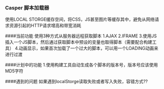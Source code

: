### Casper 脚本加载器
使用LOCAL STORGE缓存空间，将CSS，JS甚至图片等缓存其中，避免从网络请求资源引起的HTTP请求增高和带宽消耗

####当前功能
使用3种方式从服务器远程获取脚本
1.AJAX
2.IFRAME
3.使用JS插入一个JS脚本，然后通过获取脚本中预设的变量也取得脚本（需要配合构建工具）
4.动画显示，如果首次加载了一个过大的脚本，可以用一个LOADING动画来进行过渡

####计划中的功能
1.使用构建工具自动生成各个脚本的版本号，版本号应该使用MD5字符

####遇到的问题
如果遇到localStorge读取失败或者写入失败，容错方式??